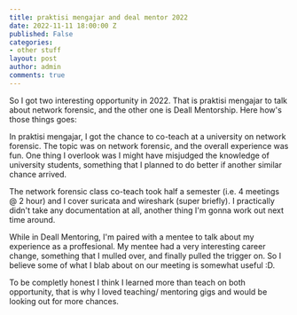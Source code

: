```yaml
---
title: praktisi mengajar and deal mentor 2022
date: 2022-11-11 18:00:00 Z
published: False
categories:
- other stuff
layout: post
author: admin
comments: true
---
```


So I got two interesting opportunity in 2022. That is praktisi mengajar to talk about network forensic, and the other one is Deall Mentorship. Here how's those things goes:

<!--more-->
In praktisi mengajar, I got the chance to co-teach at a university on network forensic. The topic was on network forensic, and the overall experience was fun. One thing I overlook was I might have misjudged the knowledge of university students, something that I planned to do better if another similar chance arrived.


The network forensic class co-teach took half a semester (i.e. 4 meetings @ 2 hour) and I cover suricata and wireshark (super briefly). I practically didn't take any documentation at all, another thing I'm gonna work out next time around.

While in Deall Mentoring, I'm paired with a mentee to talk about my experience as a proffesional. My mentee had a very interesting career change, something that I mulled over, and finally pulled the trigger on. So I believe some of what I blab about on our meeting is somewhat useful :D.

To be completly honest I think I learned more than teach on both opportunity, that is why I loved teaching/ mentoring gigs and would be looking out for more chances.